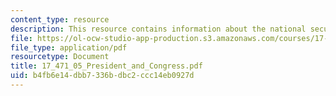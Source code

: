 ```yaml
---
content_type: resource
description: This resource contains information about the national security "Players".
file: https://ol-ocw-studio-app-production.s3.amazonaws.com/courses/17-471-american-national-security-policy-fall-2002/b4fb6e14dbb7336bdbc2ccc14eb0927d_17_471_05_President_and_Congress.pdf
file_type: application/pdf
resourcetype: Document
title: 17_471_05_President_and_Congress.pdf
uid: b4fb6e14-dbb7-336b-dbc2-ccc14eb0927d
---
```

